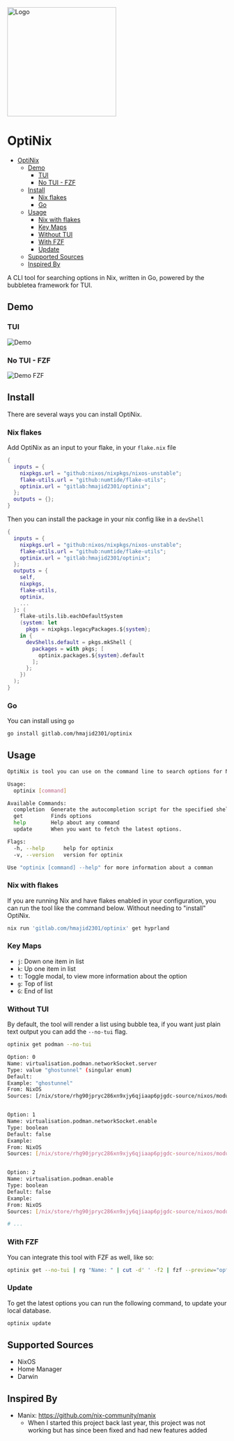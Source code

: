
<img src="docs/logo.png" alt="Logo" width="250">

# OptiNix

<!--toc:start-->
- [OptiNix](#optinix)
  - [Demo](#demo)
    - [TUI](#tui)
    - [No TUI - FZF](#no-tui-fzf)
  - [Install](#install)
    - [Nix flakes](#nix-flakes)
    - [Go](#go)
  - [Usage](#usage)
    - [Nix with flakes](#nix-with-flakes)
    - [Key Maps](#key-maps)
    - [Without TUI](#without-tui)
    - [With FZF](#with-fzf)
    - [Update](#update)
  - [Supported Sources](#supported-sources)
  - [Inspired By](#inspired-by)
<!--toc:end-->

A CLI tool for searching options in Nix, written in Go, powered by the bubbletea framework for TUI.

## Demo

### TUI

![Demo](docs/demo.gif)

### No TUI - FZF

![Demo FZF](docs/demo-no-tui.gif)

## Install

There are several ways you can install OptiNix.

### Nix flakes

Add OptiNix as an input to your flake, in your `flake.nix` file

```nix
{
  inputs = {
    nixpkgs.url = "github:nixos/nixpkgs/nixos-unstable";
    flake-utils.url = "github:numtide/flake-utils";
    optinix.url = "gitlab:hmajid2301/optinix";
  };
  outputs = {};
}
```

Then you can install the package in your nix config like in a `devShell`

```nix
{
  inputs = {
    nixpkgs.url = "github:nixos/nixpkgs/nixos-unstable";
    flake-utils.url = "github:numtide/flake-utils";
    optinix.url = "gitlab:hmajid2301/optinix";
  };
  outputs = {
    self,
    nixpkgs,
    flake-utils,
    optinix,
    ...
  }: (
    flake-utils.lib.eachDefaultSystem
    (system: let
      pkgs = nixpkgs.legacyPackages.${system};
    in {
      devShells.default = pkgs.mkShell {
        packages = with pkgs; [
          optinix.packages.${system}.default
        ];
      };
    })
  );
}
```


### Go

You can install using `go`

```bash
go install gitlab.com/hmajid2301/optinix
```

<!-- ### Nix (Coming Soon.) -->
<!-- You can install this package from nixpkgs. -->
<!---->
<!-- ```bash -->
<!-- nix-shell -p optinix -->
<!---->
<!-- optinix -v -->
<!-- ``` -->


## Usage

```bash
OptiNix is tool you can use on the command line to search options for NixOS, home-manager and Darwin.

Usage:
  optinix [command]

Available Commands:
  completion  Generate the autocompletion script for the specified shell
  get         Finds options
  help        Help about any command
  update      When you want to fetch the latest options.

Flags:
  -h, --help      help for optinix
  -v, --version   version for optinix

Use "optinix [command] --help" for more information about a comman
```
### Nix with flakes

If you are running Nix and have flakes enabled in your configuration, you can run the tool like the command below. Without needing to "install" OptiNix.

```bash
nix run 'gitlab.com/hmajid2301/optinix' get hyprland
```

### Key Maps

- `j`: Down one item in list
- `k`: Up one item in list
- `t`: Toggle modal, to view more information about the option
- `g`: Top of list
- `G`: End of list

### Without TUI

By default, the tool will render a list using bubble tea, if you want just plain text output you can add the `--no-tui` flag.

```bash
optinix get podman --no-tui

Option: 0
Name: virtualisation.podman.networkSocket.server
Type: value "ghostunnel" (singular enum)
Default:
Example: "ghostunnel"
From: NixOS
Sources: [/nix/store/rhg90jpryc286xn9xjy6qjiaap6pjgdc-source/nixos/modules/virtualisation/podman/network-socket-ghostunnel.nix /nix/store/rhg90jpryc286xn9xjy6qjiaap6pjgdc-source/nixos/modules/virtualisation/podman/network-socket.nix]


Option: 1
Name: virtualisation.podman.networkSocket.enable
Type: boolean
Default: false
Example:
From: NixOS
Sources: [/nix/store/rhg90jpryc286xn9xjy6qjiaap6pjgdc-source/nixos/modules/virtualisation/podman/network-socket.nix]


Option: 2
Name: virtualisation.podman.enable
Type: boolean
Default: false
Example:
From: NixOS
Sources: [/nix/store/rhg90jpryc286xn9xjy6qjiaap6pjgdc-source/nixos/modules/virtualisation/podman/default.nix]

# ...
```

### With FZF
You can integrate this tool with FZF as well, like so:

```bash
optinix get --no-tui | rg "Name: " | cut -d' ' -f2 | fzf --preview="optinix get --no-tui '{}'"
```

### Update

To get the latest options you can run the following command, to update your local database.

```bash
optinix update
```

## Supported Sources

- NixOS
- Home Manager
- Darwin

## Inspired By
- Manix: https://github.com/nix-community/manix
  - When I started this project back last year, this project was not working but has since been fixed and had new features added
